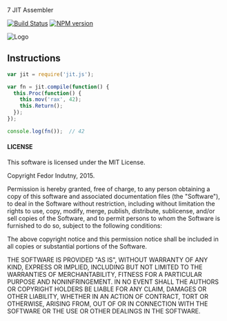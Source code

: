 7 JIT Assembler

[![Build Status](https://secure.travis-ci.org/js-js/jit.js.png)](http://travis-ci.org/js-js/jit.js)
[![NPM version](https://badge.fury.io/js/jit.js.svg)](http://badge.fury.io/js/jit.js)

![Logo](https://raw.github.com/indutny/jit.js/master/logo/jit-small.png)

## Instructions

```javascript
var jit = require('jit.js');

var fn = jit.compile(function() {
  this.Proc(function() {
    this.mov('rax', 42);
    this.Return();
  });
});

console.log(fn());  // 42
```

#### LICENSE

This software is licensed under the MIT License.

Copyright Fedor Indutny, 2015.

Permission is hereby granted, free of charge, to any person obtaining a
copy of this software and associated documentation files (the
"Software"), to deal in the Software without restriction, including
without limitation the rights to use, copy, modify, merge, publish,
distribute, sublicense, and/or sell copies of the Software, and to permit
persons to whom the Software is furnished to do so, subject to the
following conditions:

The above copyright notice and this permission notice shall be included
in all copies or substantial portions of the Software.

THE SOFTWARE IS PROVIDED "AS IS", WITHOUT WARRANTY OF ANY KIND, EXPRESS
OR IMPLIED, INCLUDING BUT NOT LIMITED TO THE WARRANTIES OF
MERCHANTABILITY, FITNESS FOR A PARTICULAR PURPOSE AND NONINFRINGEMENT. IN
NO EVENT SHALL THE AUTHORS OR COPYRIGHT HOLDERS BE LIABLE FOR ANY CLAIM,
DAMAGES OR OTHER LIABILITY, WHETHER IN AN ACTION OF CONTRACT, TORT OR
OTHERWISE, ARISING FROM, OUT OF OR IN CONNECTION WITH THE SOFTWARE OR THE
USE OR OTHER DEALINGS IN THE SOFTWARE.
